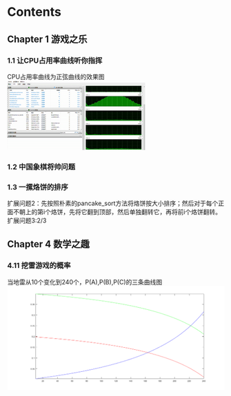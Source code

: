 # Contents
## Chapter 1 游戏之乐
### 1.1 让CPU占用率曲线听你指挥
CPU占用率曲线为正弦曲线的效果图
<img src="https://github.com/luochonghai/BeautyOfProgramming/blob/master/Fun_In_Games/1.1/20sec.gif"  alt="1.1图"/>
### 1.2 中国象棋将帅问题
### 1.3 一摞烙饼的排序
扩展问题2：先按照朴素的pancake_sort方法将烙饼按大小排序；然后对于每个正面不朝上的第i个烙饼，先将它翻到顶部，然后单独翻转它，再将前i个烙饼翻转。  扩展问题3:2/3

## Chapter 4 数学之趣
### 4.11 挖雷游戏的概率
当地雷从10个变化到240个，P(A),P(B),P(C)的三条曲线图
<img src="https://github.com/luochonghai/BeautyOfProgramming/blob/master/Interest_On_Maths/4.11/values.png"  alt="4.11图"/>
